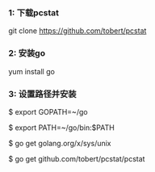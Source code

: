 
### 1: 下载pcstat

git clone https://github.com/tobert/pcstat

### 2: 安装go

yum install go

### 3: 设置路径并安装

$ export GOPATH=~/go

$ export PATH=~/go/bin:$PATH

$ go get golang.org/x/sys/unix

$ go get github.com/tobert/pcstat/pcstat
